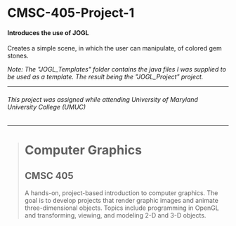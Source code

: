 # CMSC-405-Project-1
#### Introduces the use of JOGL

Creates a simple scene, in which the user can manipulate, of colored gem stones.

_Note: The "JOGL_Templates" folder contains the java files I was supplied to be used as a template. The result being the "JOGL_Project" project._

---
###### This project was assigned while attending University of Maryland University College (UMUC)
---

><h1>Computer Graphics</h1>
><h2>CMSC 405</h2>
><p>A hands-on, project-based introduction to computer graphics. The goal is to develop projects that render graphic images and animate three-dimensional objects. Topics include programming in OpenGL and transforming, viewing, and modeling 2-D and 3-D objects.</p>
